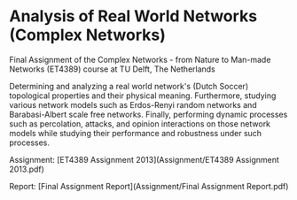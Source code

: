 Analysis of Real World Networks (Complex Networks)
======

Final Assignment of the Complex Networks - from Nature to Man-made Networks (ET4389) course at TU Delft, The Netherlands

Determining and analyzing a real world network's (Dutch Soccer) topological properties and their physical meaning. Furthermore, studying various network models such as Erdos-Renyi random networks and Barabasi-Albert scale free networks. Finally, performing dynamic processes such as percolation, attacks, and opinion interactions on those network models while studying their performance and robustness under such processes. 

Assignment: [ET4389 Assignment 2013](Assignment/ET4389 Assignment 2013.pdf)

Report: [Final Assignment Report](Assignment/Final Assignment Report.pdf)
